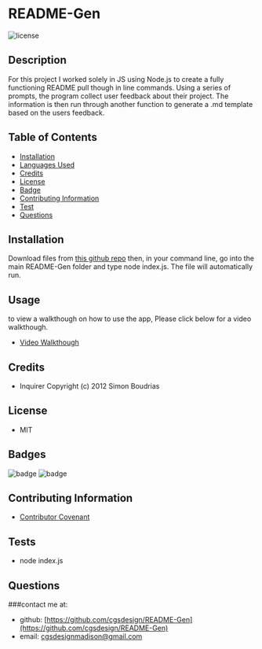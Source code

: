 

# README-Gen
![license](https://img.shields.io/badge/MIT-License-brightgreen)

## Description 

For this project I worked solely in JS using Node.js to create a fully functioning README pull though in line commands. Using a series of prompts, the program collect user feedback about their project. The information is then run through another function to generate a .md template based on the users feedback.

## Table of Contents
* [Installation](#installation)
* [Languages Used](#usage)
* [Credits](#credits)
* [License](#license)
* [Badge](#badge)
* [Contributing Information](#contributing)
* [Test](#test)
* [Questions](#questions)

## <a name="installation">Installation</a>
Download files from [this github repo](https://github.com/cgsdesign/README-Gen) then, in your command line, go into the main README-Gen folder and type node index.js. The file will automatically run.

## <a name="usage">Usage</a> 
to view a walkthough on how to use the app, Please click below for a video walkthough. 
* [Video Walkthough](https://drive.google.com/file/d/1CskHt9y--WBIyhQ3ZS0qlPecK8tQyu-Q/view)

## <a name="credits">Credits</a>
* Inquirer Copyright (c) 2012 Simon Boudrias

## <a name="license">License</a>
* MIT

## <a name="badge">Badges</a>

![badge](https://img.shields.io/badge/JavaScript-75%-orange)
![badge](https://img.shields.io/badge/Node.js-25%-red)

## <a name="contributing">Contributing Information</a>
* [Contributor Covenant](https://www.contributor-covenant.org/)

## <a name="test">Tests</a>
*  node index.js

## <a name="questions">Questions</a>
###contact me at: 
* github: [https://github.com/cgsdesign/README-Gen](https://github.com/cgsdesign/README-Gen)
* email: [cgsdesignmadison@gmail.com](cgsdesignmadison@gmail.com)
